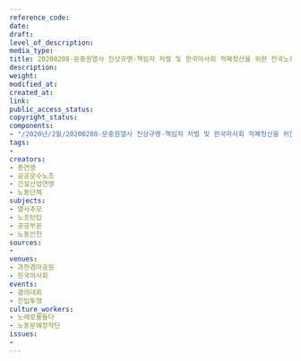 ```yaml
---
reference_code: 
date: 
draft: 
level_of_description: 
media_type: 
title: 20200208-문중원열사 진상규명·책임자 처벌 및 한국마사회 적폐청산을 위한 전국노동자대회
description: 
weight: 
modified_at: 
created_at: 
link: 
public_access_status: 
copyright_status: 
components:
- "/2020년/2월/20200208-문중원열사 진상규명·책임자 처벌 및 한국마사회 적폐청산을 위한 전국노동자대회/1_BBS7097.jpg"
tags:
- 
creators:
- 총연맹
- 공공운수노조
- 건설산업연맹
- 노동단체
subjects:
- 열사추모
- 노조탄압
- 공공부문
- 노동안전
sources:
- 
venues:
- 과천경마공원
- 한국마사회
events:
- 결의대회
- 진입투쟁
culture_workers:
- 노래로물들다
- 노동문예창작단
issues:
- 
---
```

